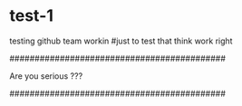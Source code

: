 # test-1
testing github team workin
#just to test that think work right


###########################################

Are you serious ???

###########################################
